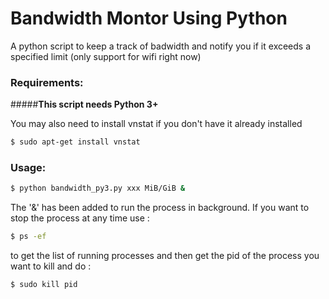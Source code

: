 # Bandwidth Montor Using Python
A python script to keep a track of badwidth and notify you if it exceeds a specified limit
(only support for wifi right now)

### Requirements:

#####**This script needs Python 3+**

You may also need to install vnstat if you don't have it already installed
```bash
$ sudo apt-get install vnstat
```

### Usage:

```bash
$ python bandwidth_py3.py xxx MiB/GiB &
```
The '&' has been added to run the process in background. If you want to stop the process at any time use :

```bash
$ ps -ef
```
to get the list of running processes and then get the pid of the process you want to kill and do :

```bash
$ sudo kill pid
```
